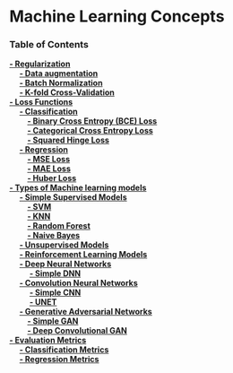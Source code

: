 # Machine Learning Concepts

### Table of Contents
**[- Regularization](regularization)**<br>
&emsp; **[- Data augmentation](regularization/data_augmentation/data_augmentation.md)**<br>
&emsp; **[- Batch Normalization](regularization/batch_normalization.md)**<br>
&emsp; **[- K-fold Cross-Validation](regularization/kfold_cross_validation.md)**<br>
**[- Loss Functions](loss_functions)**<br>
&emsp; **[- Classification](loss_functions/classification)**<br>
&emsp;&emsp; **[- Binary Cross Entropy (BCE) Loss](loss_functions/classification/binary_cross_entropy_loss.md)**<br>
&emsp;&emsp; **[- Categorical Cross Entropy Loss](loss_functions/classification/cross_entropy_loss.md)**<br>
&emsp;&emsp; **[- Squared Hinge Loss](loss_functions/classification/squared_hinge_loss.md)**<br>
&emsp; **[- Regression](loss_functions/regression)**<br>
&emsp;&emsp; **[- MSE Loss](loss_functions/regression/mse_loss.md)**<br>
&emsp;&emsp; **[- MAE Loss](loss_functions/regression/mae_loss.md)**<br>
&emsp;&emsp; **[- Huber Loss](loss_functions/regression/huber_loss.md)**<br>
**[- Types of Machine learning models](models)**<br>
&emsp; **[- Simple Supervised Models](models/supervised)**<br>
&emsp;&emsp; **[- SVM](models/supervised/SVM/SVM.md)**<br>
&emsp;&emsp; **[- KNN](models/supervised/KNN/KNN.md)**<br>
&emsp;&emsp; **[- Random Forest](models/supervised/random_forest/random_forest.md)**<br>
&emsp;&emsp; **[- Naive Bayes](models/supervised/naive_bayes/naive_bayes.md)**<br>
&emsp; **[- Unsupervised Models](models/unsupervised)**<br>
&emsp; **[- Reinforcement Learning Models](models/reinforcement_learning)**<br>
&emsp; **[- Deep Neural Networks](models/DNN)**<br>
&emsp; &emsp;  **[- Simple DNN](models/DNN/simple_DNN/simple_DNN.py)**<br>
&emsp; **[- Convolution Neural Networks](models/CNN)**<br>
&emsp; &emsp; **[- Simple CNN](models/CNN/simple_CNN/simple_CNN.py)**<br>
&emsp; &emsp; **[- UNET](models/CNN/UNet/UNet.py)**<br>
&emsp; **[- Generative Adversarial Networks](models/GAN)**<br>
&emsp;&emsp; **[- Simple GAN](models/GAN/SimpleGAN.py)**<br>
&emsp;&emsp; **[- Deep Convolutional GAN](models/GAN/DCGan.py)**<br>
**[- Evaluation Metrics](evaluation_metrics)**<br>
&emsp; **[- Classification Metrics](evaluation_metrics/classification_metrics.md)**<br>
&emsp; **[- Regression Metrics](evaluation_metrics/regression_metrics.md)**<br>

[//]: # (**[- Ensemble Learning]&#40;#troubleshooting&#41;**<br>)

[//]: # (**[- Transfer Learning]&#40;#troubleshooting&#41;**<br>)
